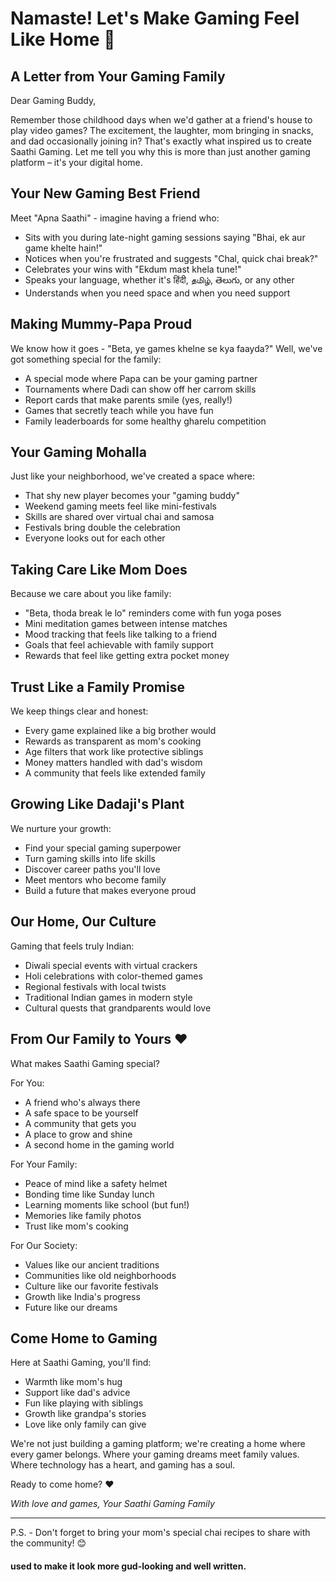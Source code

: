 # Namaste! Let's Make Gaming Feel Like Home 🏡

## A Letter from Your Gaming Family

Dear Gaming Buddy,

Remember those childhood days when we'd gather at a friend's house to play video games? The excitement, the laughter, mom bringing in snacks, and dad occasionally joining in? That's exactly what inspired us to create Saathi Gaming. Let me tell you why this is more than just another gaming platform – it's your digital home.

## Your New Gaming Best Friend

Meet "Apna Saathi" - imagine having a friend who:
* Sits with you during late-night gaming sessions saying "Bhai, ek aur game khelte hain!"
* Notices when you're frustrated and suggests "Chal, quick chai break?"
* Celebrates your wins with "Ekdum mast khela tune!"
* Speaks your language, whether it's हिंदी, தமிழ், తెలుగు, or any other
* Understands when you need space and when you need support

## Making Mummy-Papa Proud

We know how it goes - "Beta, ye games khelne se kya faayda?" Well, we've got something special for the family:
* A special mode where Papa can be your gaming partner
* Tournaments where Dadi can show off her carrom skills
* Report cards that make parents smile (yes, really!)
* Games that secretly teach while you have fun
* Family leaderboards for some healthy gharelu competition

## Your Gaming Mohalla

Just like your neighborhood, we've created a space where:
* That shy new player becomes your "gaming buddy"
* Weekend gaming meets feel like mini-festivals
* Skills are shared over virtual chai and samosa
* Festivals bring double the celebration
* Everyone looks out for each other

## Taking Care Like Mom Does

Because we care about you like family:
* "Beta, thoda break le lo" reminders come with fun yoga poses
* Mini meditation games between intense matches
* Mood tracking that feels like talking to a friend
* Goals that feel achievable with family support
* Rewards that feel like getting extra pocket money

## Trust Like a Family Promise

We keep things clear and honest:
* Every game explained like a big brother would
* Rewards as transparent as mom's cooking
* Age filters that work like protective siblings
* Money matters handled with dad's wisdom
* A community that feels like extended family

## Growing Like Dadaji's Plant

We nurture your growth:
* Find your special gaming superpower
* Turn gaming skills into life skills
* Discover career paths you'll love
* Meet mentors who become family
* Build a future that makes everyone proud

## Our Home, Our Culture

Gaming that feels truly Indian:
* Diwali special events with virtual crackers
* Holi celebrations with color-themed games
* Regional festivals with local twists
* Traditional Indian games in modern style
* Cultural quests that grandparents would love

## From Our Family to Yours ❤️

What makes Saathi Gaming special?

For You:
* A friend who's always there
* A safe space to be yourself
* A community that gets you
* A place to grow and shine
* A second home in the gaming world

For Your Family:
* Peace of mind like a safety helmet
* Bonding time like Sunday lunch
* Learning moments like school (but fun!)
* Memories like family photos
* Trust like mom's cooking

For Our Society:
* Values like our ancient traditions
* Communities like old neighborhoods
* Culture like our favorite festivals
* Growth like India's progress
* Future like our dreams

## Come Home to Gaming

Here at Saathi Gaming, you'll find:
* Warmth like mom's hug
* Support like dad's advice
* Fun like playing with siblings
* Growth like grandpa's stories
* Love like only family can give

We're not just building a gaming platform; we're creating a home where every gamer belongs. Where your gaming dreams meet family values. Where technology has a heart, and gaming has a soul.

Ready to come home? ❤️

*With love and games,*
*Your Saathi Gaming Family*

---
P.S. - Don't forget to bring your mom's special chai recipes to share with the community! 😊



#### used to make it look more gud-looking and well written.

